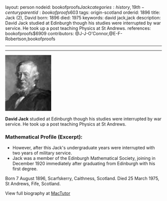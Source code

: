 layout: person
nodeid: bookofproofs$Jack
categories: history,19th-century
parentid: bookofproofs$603
tags: origin-scotland
orderid: 1896
title: Jack (2), David
born: 1896
died: 1975
keywords: david jack,jack
description: David Jack studied at Edinburgh though his studies were interrupted by war service. He took up a post teaching Physics at St Andrews.
references: bookofproofs$6909
contributors: @J-J-O'Connor,@E-F-Robertson,bookofproofs

---



---

![Jack.jpg](https://github.com/bookofproofs/bookofproofs.github.io/blob/main/_sources/_assets/images/portraits/Jack.jpg?raw=true)

**David Jack** studied at Edinburgh though his studies were interrupted by war service. He took up a post teaching Physics at St Andrews.

### Mathematical Profile (Excerpt):
* However, after this Jack's undergraduate years were interrupted with two years of military service.
* Jack was a member of the Edinburgh Mathematical Society, joining in December 1920 immediately after graduating from Edinburgh with his first degree.

Born 7 August 1896, Scarfskerry, Caithness, Scotland. Died 25 March 1975, St Andrews, Fife, Scotland.

View full biography at [MacTutor](https://mathshistory.st-andrews.ac.uk/Biographies/Jack/)
